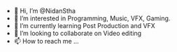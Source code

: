 - 👋 Hi, I’m @NidanStha
- 👀 I’m interested in Programming, Music, VFX, Gaming.
- 🌱 I’m currently learning Post Production and VFX
- 💞️ I’m looking to collaborate on Video editing
- 📫 How to reach me ...

<!---
NidanStha/NidanStha is a ✨ special ✨ repository because its `README.md` (this file) appears on your GitHub profile.
You can click the Preview link to take a look at your changes.
--->
